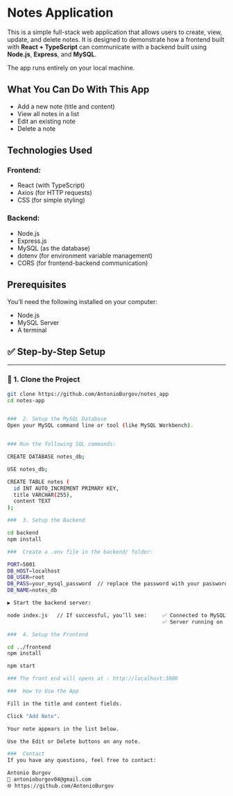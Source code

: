 # Notes Application

This is a simple full-stack web application that allows users to create, view, update, and delete notes. 
It is designed to demonstrate how a frontend built with **React + TypeScript** can communicate with a backend built using **Node.js**, **Express**, 
and **MySQL**.

The app runs entirely on your local machine.


##  What You Can Do With This App 

- Add a new note (title and content)
- View all notes in a list
- Edit an existing note
- Delete a note


##  Technologies Used

### Frontend:
- React (with TypeScript)
- Axios (for HTTP requests)
- CSS (for simple styling)

### Backend:
- Node.js
- Express.js
- MySQL (as the database)
- dotenv (for environment variable management)
- CORS (for frontend-backend communication)


##  Prerequisites

You’ll need the following installed on your computer:

- Node.js
- MySQL Server
- A terminal 


## ✅ Step-by-Step Setup

---

### 🔧 1. Clone the Project

```bash
git clone https://github.com/AntonioBurgov/notes_app
cd notes-app


###  2. Setup the MySQL Database
Open your MySQL command line or tool (like MySQL Workbench).


### Run the following SQL commands:

CREATE DATABASE notes_db;

USE notes_db;

CREATE TABLE notes (
  id INT AUTO_INCREMENT PRIMARY KEY,
  title VARCHAR(255),
  content TEXT
);

###  3. Setup the Backend

cd backend
npm install

###  Create a .env file in the backend/ folder:

PORT=5001
DB_HOST=localhost
DB_USER=root
DB_PASS=your_mysql_password  // replace the password with your password
DB_NAME=notes_db

▶ Start the backend server:

node index.js   // If successful, you’ll see:     ✅ Connected to MySQL DB  
                                                  ✅ Server running on port 5001

###  4. Setup the Frontend

cd ../frontend
npm install

npm start

### The front end will opens at : http://localhost:3000

###  How to Use the App

Fill in the title and content fields.

Click "Add Note".

Your note appears in the list below.

Use the Edit or Delete buttons on any note.

###  Contact
If you have any questions, feel free to contact:

Antonio Burgov
📧 antonioburgov04@gmail.com 
🌐 https://github.com/AntonioBurgov